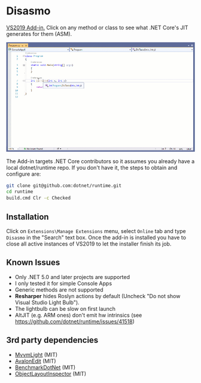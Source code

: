 # Disasmo
[VS2019 Add-in.](https://marketplace.visualstudio.com/items?itemName=EgorBogatov.Disasmo)
Click on any method or class to see what .NET Core's JIT generates for them (ASM).

![demo](images/screenshot.gif)


The Add-in targets .NET Core contributors so it assumes you already have a local dotnet/runtime repo.
If you don't have it, the steps to obtain and configure are:
```bash
git clone git@github.com:dotnet/runtime.git
cd runtime
build.cmd Clr -c Checked
```
## Installation
Click on `Extensions\Manage Extensions` menu, select `Online` tab and type `Disasmo` in the "Search" 
text box. Once the add-in is installed you have to close all active instances of VS2019
to let the installer finish its job.

## Known Issues
* Only .NET 5.0 and later projects are supported
* I only tested it for simple Console Apps
* Generic methods are not supported
* **Resharper** hides Roslyn actions by default (Uncheck "Do not show Visual Studio Light Bulb").
* The lightbulb can be slow on first launch
* AltJIT (e.g. ARM ones) don't emit hw intrinsics (see https://github.com/dotnet/runtime/issues/41518)

## 3rd party dependencies
* [MvvmLight](https://github.com/lbugnion/mvvmlight) (MIT)
* [AvalonEdit](https://github.com/icsharpcode/AvalonEdit) (MIT)
* [BenchmarkDotNet](https://github.com/dotnet/BenchmarkDotNet) (MIT)
* [ObjectLayoutInspector](https://github.com/SergeyTeplyakov/ObjectLayoutInspector) (MIT)
